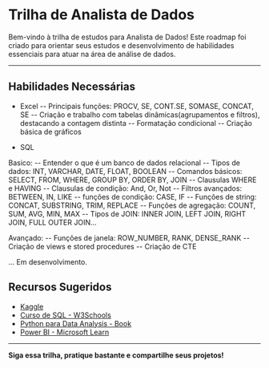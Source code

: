 # Trilha de Analista de Dados

Bem-vindo à trilha de estudos para Analista de Dados! Este roadmap foi criado para orientar seus estudos e desenvolvimento de habilidades essenciais para atuar na área de análise de dados.

---

## Habilidades Necessárias

- Excel
-- Principais funções: PROCV, SE, CONT.SE, SOMASE, CONCAT, SE
-- Criação e trabalho com tabelas dinâmicas(agrupamentos e filtros), destacando a contagem distinta
-- Formatação condicional
-- Criação básica de gráficos

- SQL

Basico:
-- Entender o que é um banco de dados relacional
-- Tipos de dados: INT, VARCHAR, DATE, FLOAT, BOOLEAN
-- Comandos básicos: SELECT, FROM, WHERE, GROUP BY, ORDER BY, JOIN
-- Clausulas WHERE e HAVING
-- Clausulas de condição: And, Or, Not
-- Filtros avançados: BETWEEN, IN, LIKE
-- funções de condição: CASE, IF
-- Funções de string: CONCAT, SUBSTRING, TRIM, REPLACE
-- Funções de agregação: COUNT, SUM, AVG, MIN, MAX
-- Tipos de JOIN: INNER JOIN, LEFT JOIN, RIGHT JOIN, FULL OUTER JOIN...

Avançado:
-- Funções de janela: ROW_NUMBER, RANK, DENSE_RANK
-- Criação de views e stored procedures
-- Criação de CTE

...
Em desenvolvimento.

## Recursos Sugeridos

- [Kaggle](https://www.kaggle.com/)
- [Curso de SQL - W3Schools](https://www.w3schools.com/sql/)
- [Python para Data Analysis - Book](https://wesmckinney.com/book/)
- [Power BI - Microsoft Learn](https://learn.microsoft.com/pt-br/power-bi/)

---

**Siga essa trilha, pratique bastante e compartilhe seus projetos!**